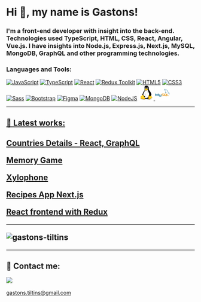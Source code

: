 <h1>Hi 👋, my name is Gastons!</h1>
<h3>I'm a front-end developer with insight into the back-end. Technologies used TypeScript, HTML, CSS, React, Angular, Vue.js. I have insights into Node.js, Express.js, Next.js, MySQL, MongoDB, GraphQL and other programming technologies. </h3>

<h3>Languages and Tools:</h3>
<a href="https://developer.mozilla.org/en-US/docs/Web/JavaScript" target="_blank" rel="noreferrer"><img src="https://raw.githubusercontent.com/danielcranney/readme-generator/main/public/icons/skills/javascript-colored.svg" width="36" height="36" alt="JavaScript" /></a>
<a href="https://www.typescriptlang.org/" target="_blank" rel="noreferrer"><img src="https://raw.githubusercontent.com/danielcranney/readme-generator/main/public/icons/skills/typescript-colored.svg" width="36" height="36" alt="TypeScript" /></a>
<a href="https://reactjs.org/" target="_blank" rel="noreferrer"><img src="https://raw.githubusercontent.com/danielcranney/readme-generator/main/public/icons/skills/react-colored.svg" width="36" height="36" alt="React" /></a>
<a href="https://redux-toolkit.js.org/introduction/getting-started" target="_blank" rel="noreferrer"><img src="https://cdn.worldvectorlogo.com/logos/redux.svg" width="36" height="36" alt="Redux Toolkit" /></a>
<a href="https://developer.mozilla.org/en-US/docs/Glossary/HTML5" target="_blank" rel="noreferrer"><img src="https://raw.githubusercontent.com/danielcranney/readme-generator/main/public/icons/skills/html5-colored.svg" width="36" height="36" alt="HTML5" /></a>
<a href="https://www.w3.org/TR/CSS/#css" target="_blank" rel="noreferrer"><img src="https://raw.githubusercontent.com/danielcranney/readme-generator/main/public/icons/skills/css3-colored.svg" width="36" height="36" alt="CSS3" /></a>
<a href="https://sass-lang.com/" target="_blank" rel="noreferrer"><img src="https://raw.githubusercontent.com/danielcranney/readme-generator/main/public/icons/skills/sass-colored.svg" width="36" height="36" alt="Sass" /></a>
<a href="https://getbootstrap.com/" target="_blank" rel="noreferrer"><img src="https://raw.githubusercontent.com/danielcranney/readme-generator/main/public/icons/skills/bootstrap-colored.svg" width="36" height="36" alt="Bootstrap" /></a>
<a href="https://www.figma.com/" target="_blank" rel="noreferrer"><img src="https://raw.githubusercontent.com/danielcranney/readme-generator/main/public/icons/skills/figma-colored.svg" width="36" height="36" alt="Figma" /></a>
<a href="https://www.mongodb.com/" target="_blank" rel="noreferrer"><img src="https://cdn.worldvectorlogo.com/logos/mongodb-icon-1.svg" width="36" height="36" alt="MongoDB" /></a>
<a href="https://nodejs.org/en/" target="_blank" rel="noreferrer"><img src="https://raw.githubusercontent.com/danielcranney/readme-generator/main/public/icons/skills/nodejs-colored.svg" width="36" height="36" alt="NodeJS" /></a>
<a href="https://ubuntu.com/" target="_blank" rel="noreferrer"> <img src="https://raw.githubusercontent.com/devicons/devicon/master/icons/linux/linux-original.svg" alt="linux" width="40" height="40"/> </a> 
<a href="https://www.mysql.com/" target="_blank" rel="noreferrer"> <img src="https://raw.githubusercontent.com/devicons/devicon/master/icons/mysql/mysql-original-wordmark.svg" alt="mysql" width="40" height="40"/> 

---

<h2>💼 Latest works:<h2/>

[Countries Details - React, GraphQL](https://kastad.nu/countries/)

[Memory Game](https://kastad.nu/memory-game/)

[Xylophone](https://scintillating-churros-8b1190.netlify.app/)

[Recipes App Next.js](https://github.com/gastons-tiltins/22MD_Next.js_recipes_GT)
 
[React frontend with Redux](https://github.com/gastons-tiltins/20.1MD_React_frontend_Redux_GT)
 
 ---

<p><img src="https://github-readme-stats.vercel.app/api/top-langs?username=gastons-tiltins&show_icons=true&locale=en&layout=compact" alt="gastons-tiltins" /></p>

---

<h2>📝 Contact me:</h2>
<p> <a href="https://www.linkedin.com/in/gastons-tiltins/" target="_blank" rel="noreferrer"><img src="https://cdn.worldvectorlogo.com/logos/linkedin-logo-2013-1.svg" height="32" /></a>
<br/>

[gastons.tiltins@gmail.com](mailto:gastons.tiltins@gmail.com)
</p>
